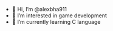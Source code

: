 - 👋 Hi, I’m @alexbha911
- 👀 I’m interested in game development
- 🌱 I’m currently learning C language


<!---
alexbha911/alexbha911 is a ✨ special ✨ repository because its `README.md` (this file) appears on your GitHub profile.
You can click the Preview link to take a look at your changes.
--->
